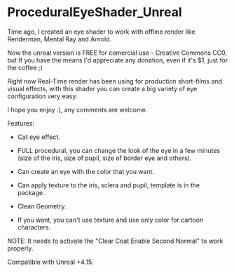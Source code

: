 # ProceduralEyeShader_Unreal

Time ago, I created an eye shader to work with offline render like Renderman, Mental Ray and Arnold.

Now the unreal version is FREE for comercial use - Creative Commons CC0, but If you have the means I'd appreciate any donation, even if it's $1, just for the coffee ;)

Right now Real-Time render has been using for production short-films and visual effects, with this shader you can create a big variety of eye configuration very easy.

I hope you enjoy :), any comments are welcome.

Features:

- Cat eye effect.

- FULL procedural, you can change the look of the eye in a few minutes (size of the iris, size of pupil, size of border eye and others).

- Can create an eye with the color that you want.

- Can apply texture to the iris, sclera and pupil, template is in the package.

- Clean Geometry.

- If you want, you can't use texture and use only color for cartoon characters.

NOTE: It needs to activate the "Clear Coat Enable Second Normal" to work properly.


Compatible with Unreal +4.15.

